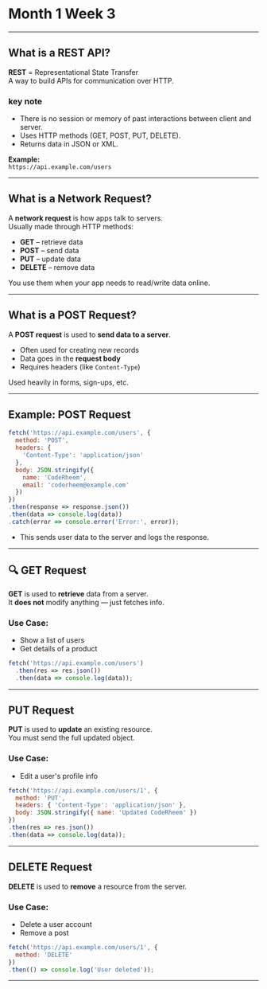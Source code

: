 # Month 1 Week 3
---  

## What is a REST API?

**REST** = Representational State Transfer  
A way to build APIs for communication over HTTP.
### key note

- There is no session or memory of past interactions between client and server.
- Uses HTTP methods (GET, POST, PUT, DELETE).
- Returns data in JSON or XML.

**Example:**  
`https://api.example.com/users`

---

## What is a Network Request?

A **network request** is how apps talk to servers.  
Usually made through HTTP methods:

- **GET** – retrieve data  
- **POST** – send data  
- **PUT** – update data  
- **DELETE** – remove data  

You use them when your app needs to read/write data online.

---

## What is a POST Request?

A **POST request** is used to **send data to a server**.

- Often used for creating new records
- Data goes in the **request body**
- Requires headers (like `Content-Type`)

Used heavily in forms, sign-ups, etc.

---

## Example: POST Request

```js
fetch('https://api.example.com/users', {
  method: 'POST',
  headers: {
    'Content-Type': 'application/json'
  },
  body: JSON.stringify({
    name: 'CodeRheem',
    email: 'coderheem@example.com'
  })
})
.then(response => response.json())
.then(data => console.log(data))
.catch(error => console.error('Error:', error));
```

- This sends user data to the server and logs the response.

---

## 🔍 GET Request

**GET** is used to **retrieve** data from a server.  
It **does not** modify anything — just fetches info.

###  Use Case:  
- Show a list of users  
- Get details of a product

```js
fetch('https://api.example.com/users')
  .then(res => res.json())
  .then(data => console.log(data));
```

---

## PUT Request

**PUT** is used to **update** an existing resource.  
You must send the full updated object.

### Use Case:  
- Edit a user's profile info

```js
fetch('https://api.example.com/users/1', {
  method: 'PUT',
  headers: { 'Content-Type': 'application/json' },
  body: JSON.stringify({ name: 'Updated CodeRheem' })
})
.then(res => res.json())
.then(data => console.log(data));
```

---

## DELETE Request

**DELETE** is used to **remove** a resource from the server.

### Use Case:  
- Delete a user account  
- Remove a post

```js
fetch('https://api.example.com/users/1', {
  method: 'DELETE'
})
.then(() => console.log('User deleted'));
```

---
